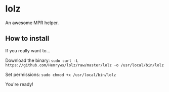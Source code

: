 # lolz

An ~~awesome~~ MPR helper.

## How to install

If you really want to...


Download the binary:
`sudo curl -L https://github.com/Henryws/lolz/raw/master/lolz -o /usr/local/bin/lolz`

Set permissions:
`sudo chmod +x /usr/local/bin/lolz`

You're ready!
